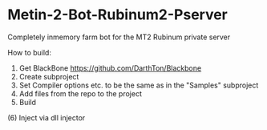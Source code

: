# Metin-2-Bot-Rubinum2-Pserver

Completely inmemory farm bot for the MT2 Rubinum private server

How to build:
1. Get BlackBone https://github.com/DarthTon/Blackbone
2. Create subproject
3. Set Compiler options etc. to be the same as in the "Samples" subproject
4. Add files from the repo to the project
5. Build

(6) Inject via dll injector
